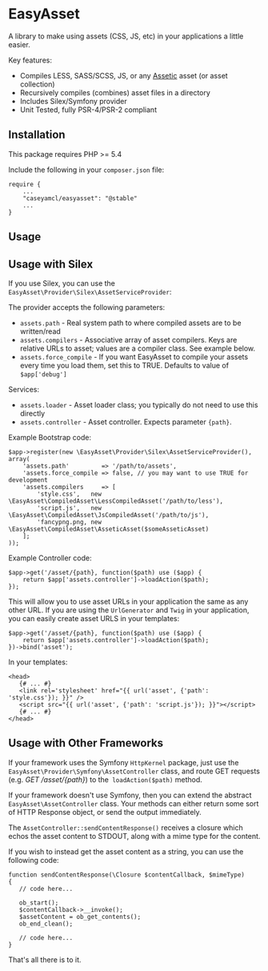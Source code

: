 EasyAsset
=========

A library to make using assets (CSS, JS, etc) in your applications a little easier.
 
Key features:

* Compiles LESS, SASS/SCSS, JS, or any [Assetic](https://github.com/kriswallsmith/assetic) asset (or asset collection)
* Recursively compiles (combines) asset files in a directory
* Includes Silex/Symfony provider
* Unit Tested, fully PSR-4/PSR-2 compliant

Installation
------------

This package requires PHP >= 5.4

Include the following in your `composer.json` file:

    require {
        ...
        "caseyamcl/easyasset": "@stable"
        ...
    }
    
Usage
-----



Usage with Silex
----------------

If you use Silex, you can use the `EasyAsset\Provider\Silex\AssetServiceProvider`:

The provider accepts the following parameters:

* `assets.path` - Real system path to where compiled assets are to be written/read
* `assets.compilers` - Associative array of asset compilers.  Keys are relative URLs to asset;
  values are a compiler class.  See example below.
* `assets.force_compile` - If you want EasyAsset to compile your assets every time you load them,
  set this to TRUE.  Defaults to value of `$app['debug']`

Services:

* `assets.loader`     - Asset loader class; you typically do not need to use this directly
* `assets.controller` - Asset controller.  Expects parameter `{path}`.

Example Bootstrap code:

    $app->register(new \EasyAsset\Provider\Silex\AssetServiceProvider(), array(
        'assets.path'         => '/path/to/assets',
        'assets.force_compile => false, // you may want to use TRUE for development
        'assets.compilers     => [
            'style.css',   new \EasyAsset\CompiledAsset\LessCompiledAsset('/path/to/less'),
            'script.js',   new \EasyAsset\CompiledAsset\JsCompiledAsset('/path/to/js'),
            'fancypng.png, new \EasyAsset\CompiledAsset\AsseticAsset($someAsseticAsset)
        ];
    ));

Example Controller code:

    $app->get('/asset/{path}, function($path) use ($app) {
        return $app['assets.controller']->loadAction($path);
    });

This will allow you to use asset URLs in your application the same as any other URL.  If
you are using the `UrlGenerator` and `Twig` in your application, you can easily create asset
URLS in your templates:

    $app->get('/asset/{path}, function($path) use ($app) {
        return $app['assets.controller']->loadAction($path);
    })->bind('asset');
    
In your templates:

    <head>
       {# ... #}
       <link rel='stylesheet' href="{{ url('asset', {'path': 'style.css'}); }}" />
       <script src="{{ url('asset', {'path': 'script.js'}); }}"></script>
       {# ... #}
    </head>


Usage with Other Frameworks
---------------------------

If your framework uses the Symfony `HttpKernel` package, just use the
`EasyAsset\Provider\Symfony\AssetController` class, and route GET requests
(e.g. *GET /asset/{path}*) to the` loadAction($path)` method.
 
If your framework doesn't use Symfony, then you can extend the abstract
`EasyAsset\AssetController` class.  Your methods can either return some sort
of HTTP Response object, or send the output immediately.

The `AssetController::sendContentResponse()` receives a closure which echos the
asset content to STDOUT, along with a mime type for the content.
 
If you wish to instead get the asset content as a string, you can use
the following code:

    function sendContentResponse(\Closure $contentCallback, $mimeType)
    {
       // code here...
       
       ob_start();
       $contentCallback->__invoke();
       $assetContent = ob_get_contents();
       ob_end_clean();
       
       // code here...
    }

That's all there is to it.
